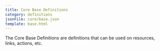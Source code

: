 ```yaml
---
title: Core Base Definitions
category: definitions
jsonFile: core/base.json
template: base.html
---
```


The Core Base Definitions are definitions that can be used on resources, links, actions, etc. 